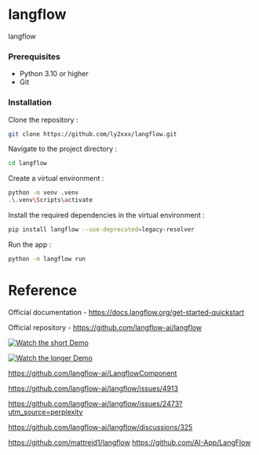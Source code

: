 # langflow
langflow

### Prerequisites
- Python 3.10 or higher
- Git

### Installation
Clone the repository :
```bash
git clone https://github.com/ly2xxx/langflow.git
```

Navigate to the project directory :
```bash
cd langflow
```

Create a virtual environment :
```bash
python -m venv .venv
.\.venv\Scripts\activate
```

Install the required dependencies in the virtual environment :
```bash
pip install langflow --use-deprecated=legacy-resolver
```

Run the app :
```bash
python -m langflow run
```

# Reference
Official documentation - https://docs.langflow.org/get-started-quickstart

Official repository - https://github.com/langflow-ai/langflow 

<!-- Demo - https://www.youtube.com/watch?v=xD43xUC_LWI&t=172s -->
[![Watch the short Demo](https://img.youtube.com/vi/xD43xUC_LWI/maxresdefault.jpg)](https://www.youtube.com/watch?v=xD43xUC_LWI)

[![Watch the longer Demo](https://img.youtube.com/vi/RWo4GDTZIsE/hqdefault.jpg)](https://youtu.be/RWo4GDTZIsE)

https://github.com/langflow-ai/LangflowComponent

https://github.com/langflow-ai/langflow/issues/4913 

https://github.com/langflow-ai/langflow/issues/2473?utm_source=perplexity

https://github.com/langflow-ai/langflow/discussions/325

https://github.com/mattreid1/langflow
https://github.com/AI-App/LangFlow


